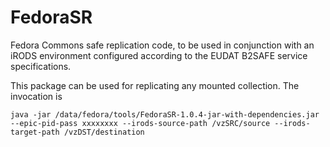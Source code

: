 FedoraSR
========

Fedora Commons safe replication code, to be used in conjunction with an iRODS environment configured according to the EUDAT B2SAFE service specifications. 

This package can be used for replicating any mounted collection. The invocation is 

    java -jar /data/fedora/tools/FedoraSR-1.0.4-jar-with-dependencies.jar --epic-pid-pass xxxxxxxx --irods-source-path /vzSRC/source --irods-target-path /vzDST/destination

